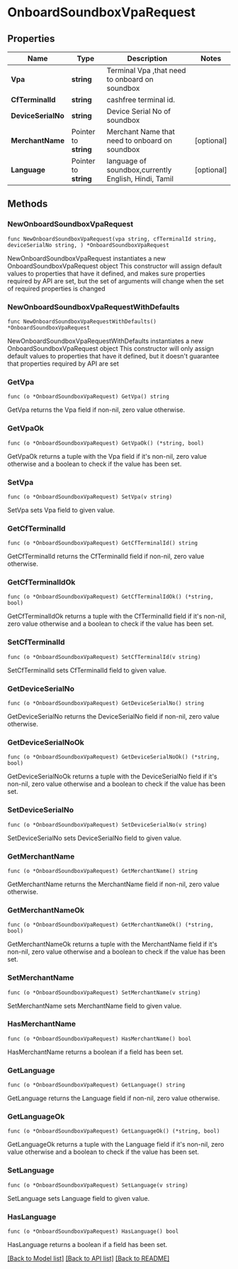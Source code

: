 # OnboardSoundboxVpaRequest

## Properties

Name | Type | Description | Notes
------------ | ------------- | ------------- | -------------
**Vpa** | **string** | Terminal Vpa ,that need to onboard on soundbox | 
**CfTerminalId** | **string** | cashfree terminal id. | 
**DeviceSerialNo** | **string** | Device Serial No of soundbox | 
**MerchantName** | Pointer to **string** | Merchant Name that need to onboard on soundbox | [optional] 
**Language** | Pointer to **string** | language of soundbox,currently English, Hindi, Tamil | [optional] 

## Methods

### NewOnboardSoundboxVpaRequest

`func NewOnboardSoundboxVpaRequest(vpa string, cfTerminalId string, deviceSerialNo string, ) *OnboardSoundboxVpaRequest`

NewOnboardSoundboxVpaRequest instantiates a new OnboardSoundboxVpaRequest object
This constructor will assign default values to properties that have it defined,
and makes sure properties required by API are set, but the set of arguments
will change when the set of required properties is changed

### NewOnboardSoundboxVpaRequestWithDefaults

`func NewOnboardSoundboxVpaRequestWithDefaults() *OnboardSoundboxVpaRequest`

NewOnboardSoundboxVpaRequestWithDefaults instantiates a new OnboardSoundboxVpaRequest object
This constructor will only assign default values to properties that have it defined,
but it doesn't guarantee that properties required by API are set

### GetVpa

`func (o *OnboardSoundboxVpaRequest) GetVpa() string`

GetVpa returns the Vpa field if non-nil, zero value otherwise.

### GetVpaOk

`func (o *OnboardSoundboxVpaRequest) GetVpaOk() (*string, bool)`

GetVpaOk returns a tuple with the Vpa field if it's non-nil, zero value otherwise
and a boolean to check if the value has been set.

### SetVpa

`func (o *OnboardSoundboxVpaRequest) SetVpa(v string)`

SetVpa sets Vpa field to given value.


### GetCfTerminalId

`func (o *OnboardSoundboxVpaRequest) GetCfTerminalId() string`

GetCfTerminalId returns the CfTerminalId field if non-nil, zero value otherwise.

### GetCfTerminalIdOk

`func (o *OnboardSoundboxVpaRequest) GetCfTerminalIdOk() (*string, bool)`

GetCfTerminalIdOk returns a tuple with the CfTerminalId field if it's non-nil, zero value otherwise
and a boolean to check if the value has been set.

### SetCfTerminalId

`func (o *OnboardSoundboxVpaRequest) SetCfTerminalId(v string)`

SetCfTerminalId sets CfTerminalId field to given value.


### GetDeviceSerialNo

`func (o *OnboardSoundboxVpaRequest) GetDeviceSerialNo() string`

GetDeviceSerialNo returns the DeviceSerialNo field if non-nil, zero value otherwise.

### GetDeviceSerialNoOk

`func (o *OnboardSoundboxVpaRequest) GetDeviceSerialNoOk() (*string, bool)`

GetDeviceSerialNoOk returns a tuple with the DeviceSerialNo field if it's non-nil, zero value otherwise
and a boolean to check if the value has been set.

### SetDeviceSerialNo

`func (o *OnboardSoundboxVpaRequest) SetDeviceSerialNo(v string)`

SetDeviceSerialNo sets DeviceSerialNo field to given value.


### GetMerchantName

`func (o *OnboardSoundboxVpaRequest) GetMerchantName() string`

GetMerchantName returns the MerchantName field if non-nil, zero value otherwise.

### GetMerchantNameOk

`func (o *OnboardSoundboxVpaRequest) GetMerchantNameOk() (*string, bool)`

GetMerchantNameOk returns a tuple with the MerchantName field if it's non-nil, zero value otherwise
and a boolean to check if the value has been set.

### SetMerchantName

`func (o *OnboardSoundboxVpaRequest) SetMerchantName(v string)`

SetMerchantName sets MerchantName field to given value.

### HasMerchantName

`func (o *OnboardSoundboxVpaRequest) HasMerchantName() bool`

HasMerchantName returns a boolean if a field has been set.

### GetLanguage

`func (o *OnboardSoundboxVpaRequest) GetLanguage() string`

GetLanguage returns the Language field if non-nil, zero value otherwise.

### GetLanguageOk

`func (o *OnboardSoundboxVpaRequest) GetLanguageOk() (*string, bool)`

GetLanguageOk returns a tuple with the Language field if it's non-nil, zero value otherwise
and a boolean to check if the value has been set.

### SetLanguage

`func (o *OnboardSoundboxVpaRequest) SetLanguage(v string)`

SetLanguage sets Language field to given value.

### HasLanguage

`func (o *OnboardSoundboxVpaRequest) HasLanguage() bool`

HasLanguage returns a boolean if a field has been set.


[[Back to Model list]](../README.md#documentation-for-models) [[Back to API list]](../README.md#documentation-for-api-endpoints) [[Back to README]](../README.md)


